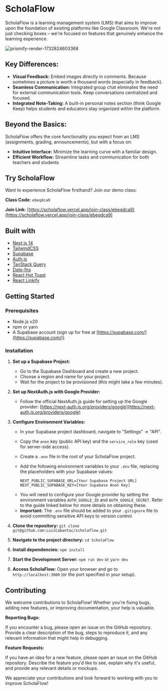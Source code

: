 # ScholaFlow

ScholaFlow is a learning management system (LMS) that aims to improve upon the foundation of existing platforms like Google Classroom. We're not just checking boxes – we're focused on features that genuinely enhance the learning experience.

![prismify-render-1732824603368](https://github.com/user-attachments/assets/413b1771-8ca9-49fb-8d79-9d446430334f)

## Key Differences:

- **Visual Feedback:** Embed images directly in comments. Because sometimes a picture is worth a thousand words (especially in feedback).
- **Seamless Communication:** Integrated group chat eliminates the need for external communication tools. Keep conversations centralized and focused.
- **Integrated Note-Taking:** A built-in personal notes section (think Google Keep) helps students and educators stay organized within the platform.

## Beyond the Basics:

ScholaFlow offers the core functionality you expect from an LMS (assignments, grading, announcements), but with a focus on:

- **Intuitive Interface:** Minimize the learning curve with a familiar design.
- **Efficient Workflow:** Streamline tasks and communication for both teachers and students

## Try ScholaFlow

Want to experience ScholaFlow firsthand? Join our demo class:

**Class Code:** `ebeqdca9`

**Join Link:** [https://scholaflow.vercel.app/join-class/ebeqdca9](https://scholaflow.vercel.app/join-class/ebeqdca9)

## Built with

- [Next.js 14](https://nextjs.org/)
- [TailwindCSS](https://tailwindcss.com/)
- [Supabase](https://supabase.com/)
- [Auth.js](https://authjs.dev/getting-started)
- [TanStack Query](https://tanstack.com/query/latest)
- [Date-fns](https://date-fns.org/)
- [React Hot Toast](https://react-hot-toast.com/)
- [React Linkify](https://www.npmjs.com/package/react-linkify)

## Getting Started

### Prerequisites

- Node.js v20
- npm or yarn
- A Supabase account (sign up for free at [https://supabase.com/](https://supabase.com/))

### Installation

1. **Set up a Supabase Project:**

   - Go to the Supabase Dashboard and create a new project.
   - Choose a region and name for your project.
   - Wait for the project to be provisioned (this might take a few minutes).

2. **Set up NextAuth.js with Google Provider:**

   - Follow the official NextAuth.js guide for setting up the Google provider: [https://next-auth.js.org/providers/google](https://next-auth.js.org/providers/google)

3. **Configure Environment Variables:**

   - In your Supabase project dashboard, navigate to "Settings" -> "API".
   - Copy the `anon` key (public API key) and the `service_role` key (used for server-side access).
   - Create a `.env` file in the root of your ScholaFlow project.
   - Add the following environment variables to your `.env` file, replacing the placeholders with your Supabase values:

     ```
     NEXT_PUBLIC_SUPABASE_URL=[Your Supabase Project URL]
     NEXT_PUBLIC_SUPABASE_KEY=[Your Supabase Anon Key]
     ```

   * You will need to configure your Google provider by setting the environment variables `AUTH_GOOGLE_ID` and `AUTH_GOOGLE_SECRET`. Refer to the guide linked below for more details on obtaining these.
   * **Important:** The `.env` file should be added to your `.gitignore` file to avoid committing sensitive API keys to version control.

4. **Clone the repository:** `git clone git@github.com:LuisCabantac/scholaflow.git`
5. **Navigate to the project directory:** `cd ScholaFlow`
6. **Install dependencies:** `npm install`
7. **Start the Development Server:** `npm run dev` or `yarn dev`
8. **Access ScholaFlow:** Open your browser and go to `http://localhost:3000` (or the port specified in your setup).

## Contributing

We welcome contributions to ScholaFlow! Whether you're fixing bugs, adding new features, or improving documentation, your help is valuable.

**Reporting Bugs:**

If you encounter a bug, please open an issue on the GitHub repository. Provide a clear description of the bug, steps to reproduce it, and any relevant information that might help in debugging.

**Feature Requests:**

If you have an idea for a new feature, please open an issue on the GitHub repository. Describe the feature you'd like to see, explain why it's useful, and provide any relevant details or mockups.

We appreciate your contributions and look forward to working with you to improve ScholaFlow!
